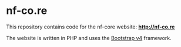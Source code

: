 # nf-co.re

This repository contains code for the nf-core website: **http://nf-co.re**

The website is written in PHP and uses the [Bootstrap v4](http://getbootstrap.com/) framework.

